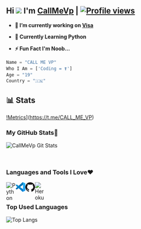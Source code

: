 ## Hi <img src="https://raw.githubusercontent.com/MartinHeinz/MartinHeinz/master/wave.gif" width="25px"> I'm [CallMeVp](https://t.me/CALL_ME_VP) | [![Profile views](https://komarev.com/ghpvc/?username=callmevp&label=Profile%20views)](https://github.com/callmevp)


- **💫 I’m currently working on [Visa](https://github.com/callmevp/VisaXBot)**

- **🌱 Currently Learning Python**

- **⚡ Fun Fact I'm Noob...**


```python
Name = "CALL ME VP"
Who I Am = ['Coding = ❣️']
Age = "19"
Country = "🇮🇳"
```

## 📊 Stats

[!Metrics](https://metrics.lecoq.io/callmevp?template=classic&base.header=0&base.metadata=0&isocalendar=1&languages=1&people=1&isocalendar.duration=half-year&languages.limit=8&languages.sections=most-used&languages.colors=github&languages.threshold=0%25&languages.indepth=false&languages.recent.load=300&languages.recent.days=14&people.limit=24&people.size=28&people.types=followers%2C%20following&people.identicons=false&people.shuffle=false&config.timezone=Asia%2FCalcutta)](https://t.me/CALL_ME_VP)

<h3 align="left"><b>My GitHub Stats💛</b></h4>

![CallMeVp Git Stats](https://github-readme-stats.vercel.app/api?username=callmevp&include_all_commits=true&count_private=true&theme=highcontrast)



</br>

### Languages and Tools I Love❤️
[<img align="left" alt="Python" width="26px" src="https://upload.wikimedia.org/wikipedia/commons/thumb/c/c3/Python-logo-notext.svg/600px-Python-logo-notext.svg.png" />](https://python.org/)
[<img align="left" alt="Visual Studio Code" width="26px" src="https://raw.githubusercontent.com/github/explore/80688e429a7d4ef2fca1e82350fe8e3517d3494d/topics/visual-studio-code/visual-studio-code.png" />](https://code.visualstudio.com/)
[<img align="left" alt="GitHub" width="26px" src="https://raw.githubusercontent.com/github/explore/78df643247d429f6cc873026c0622819ad797942/topics/github/github.png" />](https://git-scm.com/)
[<img align="left" alt="Heroku" width="26px" src="https://www.nicepng.com/png/full/223-2233246_heroku-logo-salesforce-heroku.png" />](https://heroku.com/)

<br />
<br />

<h3 align="left"><b> Top Used Languages </b></h3>

![Top Langs](https://github-readme-stats.vercel.app/api/top-langs/?username=infotechbro&layout=compact&theme=radical)

